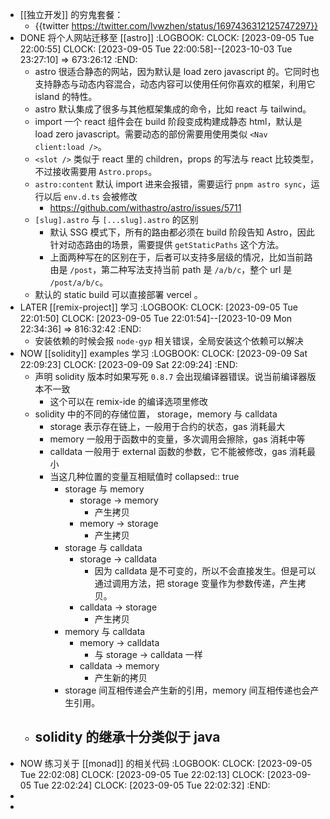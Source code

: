 - [[独立开发]] 的穷鬼套餐：
	- {{twitter https://twitter.com/lvwzhen/status/1697436312125747297}}
- DONE 将个人网站迁移至 [[astro]]
  :LOGBOOK:
  CLOCK: [2023-09-05 Tue 22:00:55]
  CLOCK: [2023-09-05 Tue 22:00:58]--[2023-10-03 Tue 23:27:10] =>  673:26:12
  :END:
	- astro 很适合静态的网站，因为默认是 load zero javascript 的。它同时也支持静态与动态内容混合，动态内容可以使用任何你喜欢的框架，利用它 island 的特性。
	- astro 默认集成了很多与其他框架集成的命令，比如 react 与 tailwind。
	- import 一个 react 组件会在 build 阶段变成构建成静态 html，默认是 load zero javascript。需要动态的部份需要用使用类似 `<Nav client:load />`。
	- `<slot />` 类似于 react 里的 children，props 的写法与 react 比较类型，不过接收需要用 `Astro.props`。
	- `astro:content` 默认 import 进来会报错，需要运行 `pnpm astro sync`，运行以后 `env.d.ts` 会被修改
		- https://github.com/withastro/astro/issues/5711
	- `[slug].astro` 与 `[...slug].astro` 的区别
		- 默认 SSG 模式下，所有的路由都必须在 build 阶段告知 Astro，因此针对动态路由的场景，需要提供 `getStaticPaths` 这个方法。
		- 上面两种写在的区别在于，后者可以支持多层级的情况，比如当前路由是 `/post`，第二种写法支持当前 path 是 `/a/b/c`，整个 url 是 `/post/a/b/c`。
	- 默认的 static build 可以直接部署 vercel 。
- LATER [[remix-project]] 学习
  :LOGBOOK:
  CLOCK: [2023-09-05 Tue 22:01:50]
  CLOCK: [2023-09-05 Tue 22:01:54]--[2023-10-09 Mon 22:34:36] =>  816:32:42
  :END:
	- 安装依赖的时候会报 `node-gyp` 相关错误，全局安装这个依赖可以解决
- NOW [[solidity]] examples 学习
  :LOGBOOK:
  CLOCK: [2023-09-09 Sat 22:09:23]
  CLOCK: [2023-09-09 Sat 22:09:24]
  :END:
	- 声明 solidity 版本时如果写死 `0.8.7` 会出现编译器错误。说当前编译器版本不一致
		- 这个可以在 remix-ide 的编译选项里修改
	- solidity 中的不同的存储位置， storage，memory 与 calldata
		- storage 表示存在链上，一般用于合约的状态，gas 消耗最大
		- memory 一般用于函数中的变量，多次调用会擦除，gas 消耗中等
		- calldata 一般用于 external 函数的参数，它不能被修改，gas 消耗最小
		- 当这几种位置的变量互相赋值时
		  collapsed:: true
			- storage 与 memory
				- storage -> memory
					- 产生拷贝
				- memory -> storage
					- 产生拷贝
			- storage 与 calldata
				- storage -> calldata
					- 因为 calldata 是不可变的，所以不会直接发生。但是可以通过调用方法，把 storage 变量作为参数传递，产生拷贝。
				- calldata -> storage
					- 产生拷贝
			- memory 与 calldata
				- memory -> calldata
					- 与 storage -> calldata 一样
				- calldata -> memory
					- 产生新的拷贝
			- storage 间互相传递会产生新的引用，memory 间互相传递也会产生引用。
	- solidity 的继承十分类似于 java
		-
- NOW 练习关于 [[monad]] 的相关代码
  :LOGBOOK:
  CLOCK: [2023-09-05 Tue 22:02:08]
  CLOCK: [2023-09-05 Tue 22:02:13]
  CLOCK: [2023-09-05 Tue 22:02:24]
  CLOCK: [2023-09-05 Tue 22:02:32]
  :END:
-
-